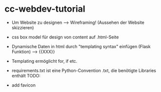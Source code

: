 # cc-webdev-tutorial

- Um Website zu designen --> Wireframing! (Aussehen der Website skizzieren)
- css box model für design von content auf .html-Seite

- Dynamische Daten in html durch "templating syntax" einfügen (Flask Funktion) --> {{XXX}}
- Templating ermöglicht for, if etc.

- requirements.txt ist eine Python-Convention .txt, die benötigte Libraries enthält
TODO:
- add favicon